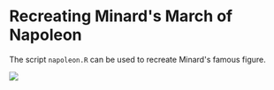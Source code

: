 # Recreating Minard's March of Napoleon

The script `napoleon.R` can be used to recreate Minard's famous figure.

![](minard.png)
